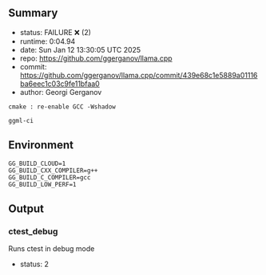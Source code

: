 ## Summary

- status:  FAILURE ❌ (2)
- runtime: 0:04.94
- date:    Sun Jan 12 13:30:05 UTC 2025
- repo:    https://github.com/ggerganov/llama.cpp
- commit:  https://github.com/ggerganov/llama.cpp/commit/439e68c1e5889a01116ba6eec1c03c9fe11bfaa0
- author:  Georgi Gerganov
```
cmake : re-enable GCC -Wshadow

ggml-ci
```

## Environment

```
GG_BUILD_CLOUD=1
GG_BUILD_CXX_COMPILER=g++
GG_BUILD_C_COMPILER=gcc
GG_BUILD_LOW_PERF=1
```

## Output

### ctest_debug

Runs ctest in debug mode
- status: 2
```

```


